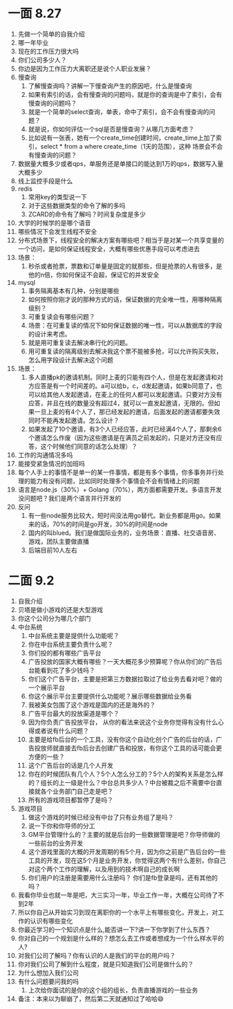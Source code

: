 # 一面 8.27

1. 先做一个简单的自我介绍
2. 哪一年毕业
3. 现在的工作压力很大吗
4. 你们公司多少人？
5. 你边是因为工作压力大离职还是说个人职业发展？
6. 慢查询
    1. 了解慢查询吗？讲解一下慢查询产生的原因吧，什么是慢查询
    2. 如果有索引的话，会有慢查询的问题吗，就是你的查询是中了索引，会有慢查询的问题吗？
    3. 就是一个简单的select查询，单表，命中了索引，会不会有慢查询的问题？
    4. 就是说，你如何评估一个sql是否是慢查询？从哪几方面考虑？
    5. 比如说有一张表，她有一个create_time创建时间，create_time上加了索引，select * from a where create_time（1天的范围），这种 场景会不会有慢查询的问题？
7. 数据量大概多少或者qps，单服务还是单接口的能达到1万的qps，数据写入量大概多少
8. 线上监控手段是什么
9. redis
    1. 常用key的类型说一下
    2. 对于这些数据类型的命令了解的多吗
    3. ZCARD的命令有了解吗？时间复杂度是多少
10. 大学的时候学的是哪个语音
11. 哪些情况下会发生线程不安全
12. 分布式场景下，线程安全的解决方案有哪些吧？相当于是对某一个共享变量的一个访问，是如何保证线程安全，大概有哪些优惠手段可以考虑进去
13. 场景：
    1. 秒杀或者抢票，票数和订单量是固定的就那些，但是抢票的人有很多，是他的n倍，你如何保证不会超，保证它的并发安全
14. mysql
    1. 事务隔离基本有几种，分别是哪些
    2. 如何按照你刚才说的那种方式的话，保证数据的完全唯一性，用哪种隔离级别？
    3. 可重复读会有哪些问题？
    4. 场景：在可重复读的情况下如何保证数据的唯一性，可以从数据库的字段的设计来考虑。
    5. 就是用可重复读去解决串行化的问题。
    6. 用可重复读的隔离级别去解决我这个票不能被多抢，可以允许购买失败，怎么用字段设计去解决这个问题
15. 场景：
    1. 多人直播pk的邀请机制。同时上麦的只能有四个人，但是在发起邀请和对方应答是有一个时间差的。a可以给b，c，d发起邀请，如果b同意了，也可以给其他人发起邀请，在麦上的任何人都可以发起邀请。只要对方没有应答，并且在线的数量没有超过4，就可以一直发起邀请，无限的。但如果一旦上麦的有4个人了，那已经发起的邀请，后面发起的邀请都要失效同时不能再发起邀请。怎么设计？
    2. 如果发起了10个邀请，有3个人已经应答，此时已经满4个人了，那剩余6个邀请怎么作废（因为这些邀请是在满员之前发起的，只是对方还没有应答，这个时候他们同意的话怎么处理）？
16. 工作的沟通情况多吗
17. 能接受紧急情况的加班吗
18. 每个人手上的事情不是单一的某一件事情，都是有多个事情，你多事务并行处理的能力有没有问题，比如同时处理多个事情会不会有情绪上的问题
19. 语言是node.js（30%）+ Golang（70%），两方面都需要开发。多语言开发没问题吧？我们是两个语言并行开发的
20. 反问
    1. 有一些node服务比较大，短时间没法用go替代。新业务都是用go。如果来的话，70%的时间是go开发，30%的时间是node
    2. 国内的叫blued。我们是做国际业务的，业务场景：直播、社交语音房、游戏，团队主要做直播
    3. 后端目前10人左右

# 二面 9.2

1. 自我介绍
2. 贝塔是做小游戏的还是大型游戏
3. 你这个公司分为哪几个部门
4. 中台系统
    1. 中台系统主要是提供什么功能呢？
    2. 你在中台系统主要负责什么呢？
    3. 你们投的都有哪些广告平台
    4. 广告投放的国家大概有哪些？一天大概花多少预算呢？你从你们的广告后台能看到花了多少钱吗？
    5. 你们这个广告平台，主要是把第三方数据拉取过了给业务去看对吧？做的一个展示平台
    6. 你这个展示平台主要提供什么功能呢？展示哪些数据给业务看
    7. 我被美女包围了这个游戏是国内的还是海外的？
    8. 广告平台最大的投放渠道是哪个？
    9. 因为你负责广告投放平台， 从你的看法来说这个业务你觉得有没有什么心得或者说有什么问题？	
    10. 主要是给fb后台的一个工具，没有你这个自动化创个广告的后台的话，广告投放师就直接去fb后台去创建广告和投放，有你这个工具的话可能会更方便的一些？
    11. 这个广告后台的话是几个人开发
    12. 你在的时候团队有几个人？5个人怎么分工的？5个人的架构关系是怎么样的？组长的上一级是什么？中台总共多少人？中台被裁之后不需要中台直接就各个业务部门自己走是吧？
    13. 所有的游戏项目都暂停了是吗？
5. 游戏项目
    1. 做这个游戏的时候已经没有中台了只有业务组了是吗？
    2. 说一下你和你导师的分工
    3. GM平台管理什么的？主要的就是后台的一些数据管理是吧？你导师做的一些前台的业务开发
    4. 这个游戏里面的大概的开发周期的有5个月，因为你之前是广告后台的一些工具的开发，现在这5个月是业务开发，你觉得这两个有什么差别，你自己对这个两个工作的理解，以及用到的技术啊自己的成长啊
    5. 你们用户的注册是需要用什么注册吗？  你们是fb登录是吗，还有其他的吗？
6. 我看你毕业也就一年是吧，大三实习一年，毕业工作一年，大概在公司待了不到2年
7. 所以你自己从开始实习到现在离职你的一个水平上有哪些变化，开发上，对工作的认识有哪些变化
8. 你最近学习的一个知识点是什么,能否讲一下?讲一下你学到了什么东西？
9. 你对自己的一个规划是什么样的？想怎么去工作或者想成为一个什么样水平的人?
10. 对我们公司了解吗？你有认识的人是我们的平台的用户吗？
11. 你对我们公司了解到什么程度，就是只知道我们公司是做什么的？
12. 为什么想加入我们公司
13. 有什么问题要问我的吗
    1. 上次给你面试的是你的这个组的组长，负责直播游戏的一些业务
14. 备注：本来以为聊崩了，然后第二天就通知过了哈哈😄

